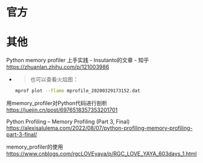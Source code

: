 
# 官方

# 其他

Python memory profiler 上手实践 - Insutanto的文章 - 知乎 https://zhuanlan.zhihu.com/p/121003986
- > 也可以查看火焰图：
  ```sh
  mprof plot --flame mprofile_20200329173152.dat
  ```

用memory_profiler对Python代码进行剖析 https://juejin.cn/post/6976518357353201701

Python Profiling – Memory Profiling (Part 3, Final) https://alexisalulema.com/2022/08/07/python-profiling-memory-profiling-part-3-final/

memory_profiler的使用 https://www.cnblogs.com/rgcLOVEyaya/p/RGC_LOVE_YAYA_603days_1.html
